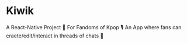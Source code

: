 # Kiwik
A React-Native Project 📱
For Fandoms of Kpop 🎙️ An App where fans can craete/edit/interact in threads of chats 📝

